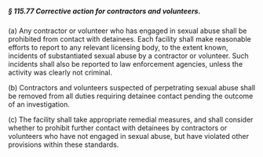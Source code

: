 ##### § 115.77 Corrective action for contractors and volunteers. #####

(a) Any contractor or volunteer who has engaged in sexual abuse shall be prohibited from contact with detainees. Each facility shall make reasonable efforts to report to any relevant licensing body, to the extent known, incidents of substantiated sexual abuse by a contractor or volunteer. Such incidents shall also be reported to law enforcement agencies, unless the activity was clearly not criminal.

(b) Contractors and volunteers suspected of perpetrating sexual abuse shall be removed from all duties requiring detainee contact pending the outcome of an investigation.

(c) The facility shall take appropriate remedial measures, and shall consider whether to prohibit further contact with detainees by contractors or volunteers who have not engaged in sexual abuse, but have violated other provisions within these standards.